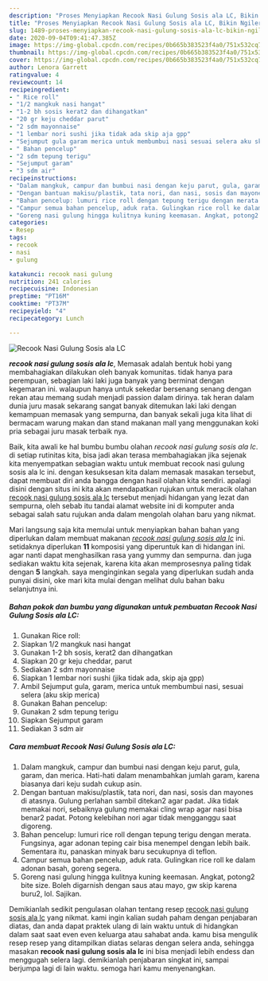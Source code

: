 ```yaml
---
description: "Proses Menyiapkan Recook Nasi Gulung Sosis ala LC, Bikin Ngiler"
title: "Proses Menyiapkan Recook Nasi Gulung Sosis ala LC, Bikin Ngiler"
slug: 1489-proses-menyiapkan-recook-nasi-gulung-sosis-ala-lc-bikin-ngiler
date: 2020-09-04T09:41:47.385Z
image: https://img-global.cpcdn.com/recipes/0b665b383523f4a0/751x532cq70/recook-nasi-gulung-sosis-ala-lc-foto-resep-utama.jpg
thumbnail: https://img-global.cpcdn.com/recipes/0b665b383523f4a0/751x532cq70/recook-nasi-gulung-sosis-ala-lc-foto-resep-utama.jpg
cover: https://img-global.cpcdn.com/recipes/0b665b383523f4a0/751x532cq70/recook-nasi-gulung-sosis-ala-lc-foto-resep-utama.jpg
author: Lenora Garrett
ratingvalue: 4
reviewcount: 14
recipeingredient:
- " Rice roll"
- "1/2 mangkuk nasi hangat"
- "1-2 bh sosis kerat2 dan dihangatkan"
- "20 gr keju cheddar parut"
- "2 sdm mayonnaise"
- "1 lembar nori sushi jika tidak ada skip aja gpp"
- "Sejumput gula garam merica untuk membumbui nasi sesuai selera aku skip merica"
- " Bahan pencelup"
- "2 sdm tepung terigu"
- "Sejumput garam"
- "3 sdm air"
recipeinstructions:
- "Dalam mangkuk, campur dan bumbui nasi dengan keju parut, gula, garam, dan merica. Hati-hati dalam menambahkan jumlah garam, karena biasanya dari keju sudah cukup asin."
- "Dengan bantuan makisu/plastik, tata nori, dan nasi, sosis dan mayones di atasnya. Gulung perlahan sambil ditekan2 agar padat. Jika tidak memakai nori, sebaiknya gulung memakai cling wrap agar nasi bisa benar2 padat. Potong kelebihan nori agar tidak mengganggu saat digoreng."
- "Bahan pencelup: lumuri rice roll dengan tepung terigu dengan merata. Fungsinya, agar adonan teping cair bisa menempel dengan lebih baik. Sementara itu, panaskan minyak baru secukupnya di teflon."
- "Campur semua bahan pencelup, aduk rata. Gulingkan rice roll ke dalam adonan basah, goreng segera."
- "Goreng nasi gulung hingga kulitnya kuning keemasan. Angkat, potong2 bite size. Boleh digarnish dengan saus atau mayo, gw skip karena buru2, lol. Sajikan."
categories:
- Resep
tags:
- recook
- nasi
- gulung

katakunci: recook nasi gulung 
nutrition: 241 calories
recipecuisine: Indonesian
preptime: "PT16M"
cooktime: "PT37M"
recipeyield: "4"
recipecategory: Lunch

---
```



![Recook Nasi Gulung Sosis ala LC](https://img-global.cpcdn.com/recipes/0b665b383523f4a0/751x532cq70/recook-nasi-gulung-sosis-ala-lc-foto-resep-utama.jpg)

<b><i>recook nasi gulung sosis ala lc</i></b>, Memasak adalah bentuk hobi yang membahagiakan dilakukan oleh banyak komunitas. tidak hanya para perempuan, sebagian laki laki juga banyak yang berminat dengan kegemaran ini. walaupun hanya untuk sekedar bersenang senang dengan rekan atau memang sudah menjadi passion dalam dirinya. tak heran dalam dunia juru masak sekarang sangat banyak ditemukan laki laki dengan kemampuan memasak yang sempurna, dan banyak sekali juga kita lihat di bermacam warung makan dan stand makanan mall yang menggunakan koki pria sebagai juru masak terbaik nya.

Baik, kita awali ke hal bumbu bumbu olahan <i>recook nasi gulung sosis ala lc</i>. di setiap rutinitas kita, bisa jadi akan terasa membahagiakan jika sejenak kita menyempatkan sebagian waktu untuk membuat recook nasi gulung sosis ala lc ini. dengan kesuksesan kita dalam memasak masakan tersebut, dapat membuat diri anda bangga dengan hasil olahan kita sendiri. apalagi disini dengan situs ini kita akan mendapatkan rujukan untuk meracik olahan <u>recook nasi gulung sosis ala lc</u> tersebut menjadi hidangan yang lezat dan sempurna, oleh sebab itu tandai alamat website ini di komputer anda sebagai salah satu rujukan anda dalam mengolah olahan baru yang nikmat.




Mari langsung saja kita memulai untuk menyiapkan bahan bahan yang diperlukan dalam membuat makanan <u><i>recook nasi gulung sosis ala lc</i></u> ini. setidaknya diperlukan <b>11</b> komposisi yang diperuntuk kan di hidangan ini. agar nanti dapat menghasilkan rasa yang yummy dan sempurna. dan juga sediakan waktu kita sejenak, karena kita akan memprosesnya paling tidak dengan <b>5</b> langkah. saya menginginkan segala yang diperlukan sudah anda punyai disini, oke mari kita mulai dengan melihat dulu bahan baku selanjutnya ini.

<!--inarticleads1-->

##### Bahan pokok dan bumbu yang digunakan untuk pembuatan Recook Nasi Gulung Sosis ala LC:

1. Gunakan  Rice roll:
1. Siapkan 1/2 mangkuk nasi hangat
1. Gunakan 1-2 bh sosis, kerat2 dan dihangatkan
1. Siapkan 20 gr keju cheddar, parut
1. Sediakan 2 sdm mayonnaise
1. Siapkan 1 lembar nori sushi (jika tidak ada, skip aja gpp)
1. Ambil Sejumput gula, garam, merica untuk membumbui nasi, sesuai selera (aku skip merica)
1. Gunakan  Bahan pencelup:
1. Gunakan 2 sdm tepung terigu
1. Siapkan Sejumput garam
1. Sediakan 3 sdm air




<!--inarticleads2-->

##### Cara membuat Recook Nasi Gulung Sosis ala LC:

1. Dalam mangkuk, campur dan bumbui nasi dengan keju parut, gula, garam, dan merica. Hati-hati dalam menambahkan jumlah garam, karena biasanya dari keju sudah cukup asin.
1. Dengan bantuan makisu/plastik, tata nori, dan nasi, sosis dan mayones di atasnya. Gulung perlahan sambil ditekan2 agar padat. Jika tidak memakai nori, sebaiknya gulung memakai cling wrap agar nasi bisa benar2 padat. Potong kelebihan nori agar tidak mengganggu saat digoreng.
1. Bahan pencelup: lumuri rice roll dengan tepung terigu dengan merata. Fungsinya, agar adonan teping cair bisa menempel dengan lebih baik. Sementara itu, panaskan minyak baru secukupnya di teflon.
1. Campur semua bahan pencelup, aduk rata. Gulingkan rice roll ke dalam adonan basah, goreng segera.
1. Goreng nasi gulung hingga kulitnya kuning keemasan. Angkat, potong2 bite size. Boleh digarnish dengan saus atau mayo, gw skip karena buru2, lol. Sajikan.




Demikianlah sedikit pengulasan olahan tentang resep <u>recook nasi gulung sosis ala lc</u> yang nikmat. kami ingin kalian sudah paham dengan penjabaran diatas, dan anda dapat praktek ulang di lain waktu untuk di hidangkan dalam saat saat even even keluarga atau sahabat anda. kamu bisa mengulik resep resep yang ditampilkan diatas selaras dengan selera anda, sehingga masakan <b>recook nasi gulung sosis ala lc</b> ini bisa menjadi lebih endess dan menggugah selera lagi. demikianlah penjabaran singkat ini, sampai berjumpa lagi di lain waktu. semoga hari kamu menyenangkan.
